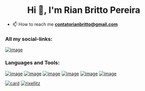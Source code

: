 <h1 align="center">Hi 👋, I'm Rian Britto Pereira</h1>

<!--- 🔭 I’m currently working on <a href="https://github.com/joaopedrov0/nexum">Nexum</a>-->

<!-- - 🌱 I’m currently learning **Node.js,** -->

- 📫 How to reach me **contatorianbritto@gmail.com**

<h3 align="left">All my social-links:</h3>

[![image](https://img.shields.io/badge/devlinks-E4405F?style=for-the-badge&logo=&logoColor=white)](https://dev-links-lake.vercel.app/)


<h3 align="left">Languages and Tools:</h3>

[![image](https://img.shields.io/badge/HTML5-E34F26?style=for-the-badge&logo=html5&logoColor=white)](https://developer.mozilla.org/en-US/docs/Web/HTML)
[![image](https://img.shields.io/badge/CSS3-1572B6?style=for-the-badge&logo=css3&logoColor=white)](https://developer.mozilla.org/pt-BR/docs/Web/CSS)
[![image](https://img.shields.io/badge/JavaScript-323330?style=for-the-badge&logo=javascript&logoColor=F7DF1E)](https://developer.mozilla.org/pt-BR/docs/Web/JavaScript)
[![image](https://img.shields.io/badge/Node.js-43853D?style=for-the-badge&logo=node.js&logoColor=white)](https://nodejs.org/en/)
[![image](https://img.shields.io/badge/MySQL-00000F?style=for-the-badge&logo=mysql&logoColor=white)](https://www.mysql.com/)
[![image](https://img.shields.io/badge/Git-E34F26?style=for-the-badge&logo=git&logoColor=white)](https://git-scm.com/)

[![card](https://github-readme-stats.vercel.app/api?username=rixellitz&theme=dark&show_icons=true)](https://github.com/rixellitz/)
[![rixellitz](https://github-readme-stats.vercel.app/api/top-langs/?username=rixellitz&hide=html&layout=compact&theme=dark)](https://github.com/rixellitz/)
